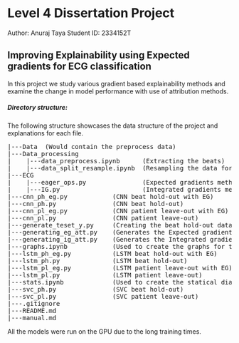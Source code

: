 # Level 4 Dissertation Project

Author: Anuraj Taya
Student ID: 2334152T

## Improving Explainability using Expected gradients for ECG classification

In this project we study various gradient based explainability methods and examine the change in model performance with use of attribution methods. 

##### Directory structure:

The following structure showcases the data structure of the project and explanations for each file.

<pre>
|---Data  (Would contain the preprocess data)
|---Data_processing
|    |---data_preprocess.ipynb      (Extracting the beats)
|    |---data_split_resample.ipynb  (Resampling the data for patient leave-out method)
|---ECG
|    |---eager_ops.py               (Expected gradients methods)
|    |---IG.py                      (Integrated gradients methods)
|---cnn_ph_eg.py            (CNN beat hold-out with EG)
|---cnn_ph.py               (CNN beat hold-out)
|---cnn_pl_eg.py            (CNN patient leave-out with EG)
|---cnn_pl.py               (CNN patient leave-out)
|---generate_teset_y.py     (Creating the beat hold-out data for graph generations)
|---generating_eg_att.py    (Generates the Expected gradient attributions for every model)
|---generating_ig_att.py    (Generates the Integrated gradient attributions for every model)
|---graphs.ipynb            (Used to create the graphs for the thesis)
|---lstm_ph_eg.py           (LSTM beat hold-out with EG)
|---lstm_ph.py              (LSTM beat hold-out)
|---lstm_pl_eg.py           (LSTM patient leave-out with EG)
|---lstm_pl.py              (LSTM patient leave-out)
|---stats.ipynb             (Used to create the statical diagrams and tables)
|---svc_ph.py               (SVC beat hold-out)
|---svc_pl.py               (SVC patient leave-out)
|---.gitignore
|---README.md
|---manual.md 
</pre>

All the models were run on the GPU due to the long training times.